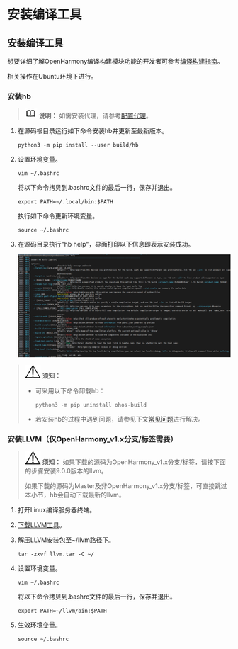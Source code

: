 # 安装编译工具


## 安装编译工具

想要详细了解OpenHarmony编译构建模块功能的开发者可参考[编译构建指南](../subsystems/subsys-build-all.md)。

相关操作在Ubuntu环境下进行。


### 安装hb

> ![icon-note.gif](public_sys-resources/icon-note.gif) **说明：**
> 如需安装代理，请参考[配置代理](quickstart-pkg-common-proxy.md)。

1. 在源码根目录运行如下命令安装hb并更新至最新版本。
     
   ```shell
   python3 -m pip install --user build/hb
   ```

2. 设置环境变量。
     
   ```shell
   vim ~/.bashrc
   ```

   将以下命令拷贝到.bashrc文件的最后一行，保存并退出。
     
   ```shell
   export PATH=~/.local/bin:$PATH
   ```

   执行如下命令更新环境变量。
     
   ```shell
   source ~/.bashrc
   ```

3. 在源码目录执行"hb help"，界面打印以下信息即表示安装成功。
     
   ![hb_help](figures/hb_help.png)

> ![icon-notice.gif](public_sys-resources/icon-notice.gif) **须知：**
> - 可采用以下命令卸载hb：
>     
>   ```shell
>   python3 -m pip uninstall ohos-build   
>   ```
> 
> - 若安装hb的过程中遇到问题，请参见下文[常见问题](quickstart-pkg-common-hberr.md)进行解决。


### 安装LLVM（仅OpenHarmony_v1.x分支/标签需要）

> ![icon-notice.gif](public_sys-resources/icon-notice.gif) **须知：**
> 如果下载的源码为OpenHarmony_v1.x分支/标签，请按下面的步骤安装9.0.0版本的llvm。
> 
> 如果下载的源码为Master及非OpenHarmony_v1.x分支/标签，可直接跳过本小节，hb会自动下载最新的llvm。

1. 打开Linux编译服务器终端。

2. [下载LLVM工具](https://repo.huaweicloud.com/harmonyos/compiler/clang/9.0.0-36191/linux/llvm-linux-9.0.0-36191.tar)。

3. 解压LLVM安装包至~/llvm路径下。
     
   ```shell
   tar -zxvf llvm.tar -C ~/
   ```

4. 设置环境变量。
     
   ```shell
   vim ~/.bashrc
   ```

   将以下命令拷贝到.bashrc文件的最后一行，保存并退出。

     
   ```shell
   export PATH=~/llvm/bin:$PATH
   ```

5. 生效环境变量。
     
   ```shell
   source ~/.bashrc
   ```
